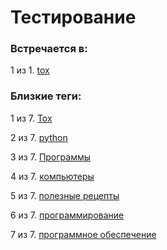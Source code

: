 # Тестирование

### Встречается в:

1 из 1. [tox](../Компьютеры%20и%20софт/Программные%20компоненты/tox.md)


### Близкие теги:

1 из 7. [Tox](../__tags/tox.md)

2 из 7. [python](../__tags/python.md)

3 из 7. [Программы](../__tags/programmy.md)

4 из 7. [компьютеры](../__tags/kompytery.md)

5 из 7. [полезные рецепты](../__tags/poleznye_retsepty.md)

6 из 7. [программирование](../__tags/programmirovanie.md)

7 из 7. [программное обеспечение](../__tags/programmnoe_obespechenie.md)

